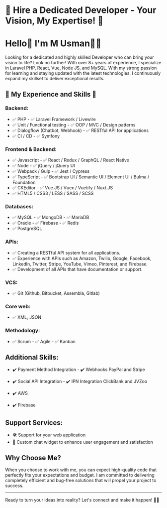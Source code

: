 
# 🚀 Hire a Dedicated Developer - Your Vision, My Expertise! 🚀

# Hello👋 I'm M Usman👨‍💻

Looking for a dedicated and highly skilled Developer who can bring your vision to life? Look no further! With over 8+ years of experience, I specialize in Laravel PHP, React, Vue, Node JS, and MySQL. With my strong passion for learning and staying updated with the latest technologies, I continuously expand my skillset to deliver exceptional results.

## 🌟 My Experience and Skills 🌟

### Backend:

- ✅ PHP                              - ✅ Laravel Framework / Livewire 
- ✅ Unit / Functional testing        - ✅ OOP / MVC / Design patterns 
- ✅ Dialogflow (Chatbot, Webhook)    - ✅ RESTful API for applications
- ✅ CI / CD                          - ✅ Symfony 

### Frontend & Backend:

- ✅ Javascript      - ✅ React / Redux / GraphQL / React Native 
- ✅ Node            - ✅ jQuery / jQuery UI 
- ✅ Webpack / Gulp  - ✅ Jest / Cypress 
- ✅ TypeScript      - ✅ Bootstrap UI / ﻿Semantic UI / ﻿Element UI / ﻿﻿Bulma / Foundation 
- ✅ CKEditor        - ✅ Vue.JS / Vuex / Vuetify / Nuxt.JS  
- ✅ HTML5 / CSS3 / LESS / SASS / SCSS 

### Databases:

- ✅ MySQL    - ✅ MongoDB     - ✅ MariaDB 
- ✅ Oracle   - ✅ Firebase    - ✅ Redis
- ✅ PostgreSQL

### APIs:

- ✅ Creating a RESTful API system for all applications.
- ✅ Experience with APIs such as Amazon, Twilio, Google, Facebook, LinkedIn, Twitter, Stripe, YouTube, Vimeo, Pinterest, and Firebase.
- ✅ Development of all APIs that have documentation or support.

### VCS:

- ✅ Git (Github, Bitbucket, Assembla, Gitlab)

### Core web:

- ✅ XML, JSON

### Methodology:

- ✅ Scrum - ✅ Agile - ✅ Kanban

## Additional Skills:

- ✔️ Payment Method Integration   - ✔️ Webhooks PayPal and Stripe

- ✔️ Social API Integration       - ✔️ IPN Integration ClickBank and JVZoo

- ✔️ AWS
- ✔️ Firebase

## Support Services:

- 🛠️ Support for your web application
- 💬 Custom chat widget to enhance user engagement and satisfaction

## Why Choose Me?
When you choose to work with me, you can expect high-quality code that perfectly fits your expectations and budget. I am committed to delivering completely efficient and bug-free solutions that will propel your project to success.

---

Ready to turn your ideas into reality? Let's connect and make it happen! 💼✨
